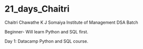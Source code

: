 # 21_days_Chaitri
Chaitri Chawathe
K J Somaiya Institute of Management
DSA Batch

Beginner- Will learn Python and SQL first.

Day 1: Datacamp Python and SQL course.
